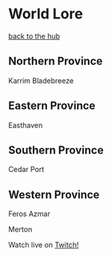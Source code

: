 
# World Lore
[back to the hub](/semsguild)
## Northern Province
Karrim
Bladebreeze
## Eastern Province
Easthaven
## Southern Province
Cedar Port
## Western Province
Feros
Azmar

Merton



Watch live on [Twitch!](https://www.twitch.tv/removesam)
